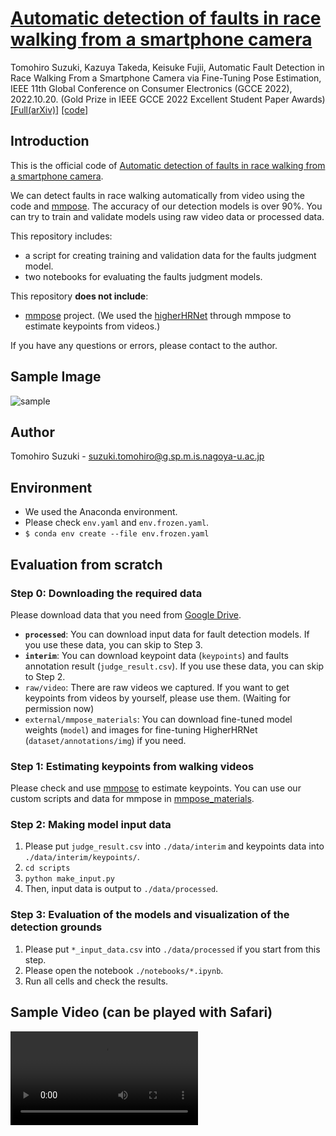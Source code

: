 # [Automatic detection of faults in race walking from a smartphone camera](https://arxiv.org/abs/2208.12646)

Tomohiro Suzuki, Kazuya Takeda, Keisuke Fujii, Automatic Fault Detection in Race Walking From a Smartphone Camera via Fine-Tuning Pose Estimation, IEEE 11th Global Conference on Consumer Electronics (GCCE 2022), 2022.10.20. (Gold Prize in IEEE GCCE 2022 Excellent Student Paper Awards) [\[Full(arXiv)\]](https://arxiv.org/abs/2208.12646) [\[code\]](https://github.com/SZucchini/racewalk-aijudge/tree/main/notebooks)

## Introduction

This is the official code of [Automatic detection of faults in race walking from a smartphone
camera](https://arxiv.org/abs/2208.12646).

We can detect faults in race walking automatically from video using the code and [mmpose](https://github.com/open-mmlab/mmpose). The accuracy of our detection models is over 90%. You can try to train and validate models using raw video data or processed data.

This repository includes:
- a script for creating training and validation data for the faults judgment model.
- two notebooks for evaluating the faults judgment models.

This repository **does not include**:
- [mmpose](https://github.com/open-mmlab/mmpose) project. (We used the [higherHRNet](https://github.com/HRNet/HigherHRNet-Human-Pose-Estimation) through mmpose to estimate keypoints from videos.)

If you have any questions or errors, please contact to the author.

## Sample Image

![sample](https://user-images.githubusercontent.com/78769319/201851811-6267d759-171c-42bd-b3f4-67bf0272c757.jpg)

## Author
Tomohiro Suzuki - suzuki.tomohiro@g.sp.m.is.nagoya-u.ac.jp

## Environment
- We used the Anaconda environment.
- Please check `env.yaml` and `env.frozen.yaml`.
- `$ conda env create --file env.frozen.yaml`

## Evaluation from scratch
### Step 0: Downloading the required data

Please download data that you need from [Google Drive](https://drive.google.com/drive/folders/1BbYuti87mX995lcWFvLyYF_edIehQjNB?usp=sharing).
- **`processed`**: You can download input data for fault detection models. If you use these data, you can skip to Step 3.
- **`interim`**: You can download keypoint data (`keypoints`) and faults annotation result (`judge_result.csv`). If you use these data, you can skip to Step 2.
- `raw/video`: There are raw videos we captured. If you want to get keypoints from videos by yourself, please use them. (Waiting for permission now)
- `external/mmpose_materials`: You can download fine-tuned model weights (`model`) and images for fine-tuning HigherHRNet (`dataset/annotations/img`) if you need.

### Step 1: Estimating keypoints from walking videos

Please check and use [mmpose](https://github.com/open-mmlab/mmpose) to estimate keypoints. You can use our custom scripts  and data for mmpose in [mmpose_materials](https://github.com/SZucchini/racewalk-aijudge/tree/main/data/external/mmpose_materials).

### Step 2: Making model input data

1. Please put `judge_result.csv` into `./data/interim` and keypoints data into `./data/interim/keypoints/`.
1. `cd scripts`
1. `python make_input.py`
1. Then, input data is output to `./data/processed`.

### Step 3: Evaluation of the models and visualization of the detection grounds

1. Please put `*_input_data.csv` into `./data/processed` if you start from this step.
1. Please open the notebook `./notebooks/*.ipynb`.
1. Run all cells and check the results.

## Sample Video (can be played with Safari)

![demo](https://user-images.githubusercontent.com/78769319/201831462-99f21272-3fdf-4105-b868-982619f30d1f.mp4)
